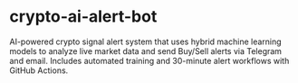 # crypto-ai-alert-bot
AI-powered crypto signal alert system that uses hybrid machine learning models to analyze live market data and send Buy/Sell alerts via Telegram and email. Includes automated training and 30-minute alert workflows with GitHub Actions.
